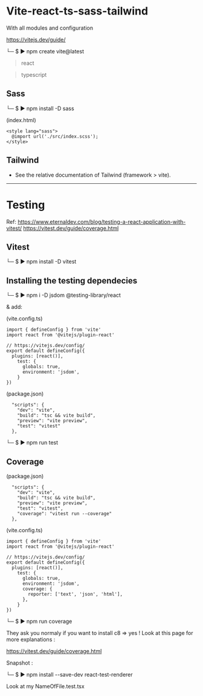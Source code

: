 # Vite-react-ts-sass-tailwind
With all modules and configuration

https://vitejs.dev/guide/

└─ $ ▶ npm create vite@latest

> react

> typescript

## Sass

└─ $ ▶ npm install -D sass

(index.html)
```
<style lang="sass">
  @import url('./src/index.scss');
</style>
```

## Tailwind

- See the relative documentation of Tailwind (framework > vite).

---

# Testing

Ref:
https://www.eternaldev.com/blog/testing-a-react-application-with-vitest/
https://vitest.dev/guide/coverage.html

## Vitest

└─ $ ▶ npm install -D vitest

## Installing the testing dependecies

└─ $ ▶ npm i -D jsdom @testing-library/react

& add:

(vite.config.ts)
```
import { defineConfig } from 'vite'
import react from '@vitejs/plugin-react'

// https://vitejs.dev/config/
export default defineConfig({
  plugins: [react()],
    test: {
      globals: true,
      environment: 'jsdom',
    }
})
```

(package.json)
```
  "scripts": {
    "dev": "vite",
    "build": "tsc && vite build",
    "preview": "vite preview",
    "test": "vitest"
  },
```

└─ $ ▶ npm run test

## Coverage

(package.json)
```
  "scripts": {
    "dev": "vite",
    "build": "tsc && vite build",
    "preview": "vite preview",
    "test": "vitest",
    "coverage": "vitest run --coverage"
  },
```

(vite.config.ts)
```
import { defineConfig } from 'vite'
import react from '@vitejs/plugin-react'

// https://vitejs.dev/config/
export default defineConfig({
  plugins: [react()],
    test: {
      globals: true,
      environment: 'jsdom',
      coverage: {
        reporter: ['text', 'json', 'html'],
      },
    }
})
```

└─ $ ▶ npm run coverage

They ask you normaly if you want to install c8 => yes !
Look at this page for more explanations :

https://vitest.dev/guide/coverage.html

Snapshot :

└─ $ ▶ npm install --save-dev react-test-renderer

Look at my NameOfFile.test.tsx